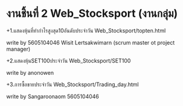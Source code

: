# งานชิ้นที่ 2 Web_Stocksport  (งานกลุ่ม)

+1.แสดงหุ้นที่ทำกำไรสูงสุด10อันดับประจำวัน
Web_Stocksport/topten.html  

  write by 5605104046 Wisit Lertsakwimarn (scrum master ot project manager)

+2.แสดงหุ้นSET100ประจำวัน
Web_Stocksport/SET100

  write by anonowen 

+3.การซื้อขายประจำวัน 
Web_Stocksport/Trading_day.html 

  write by Sangaroonaom 5605104046


